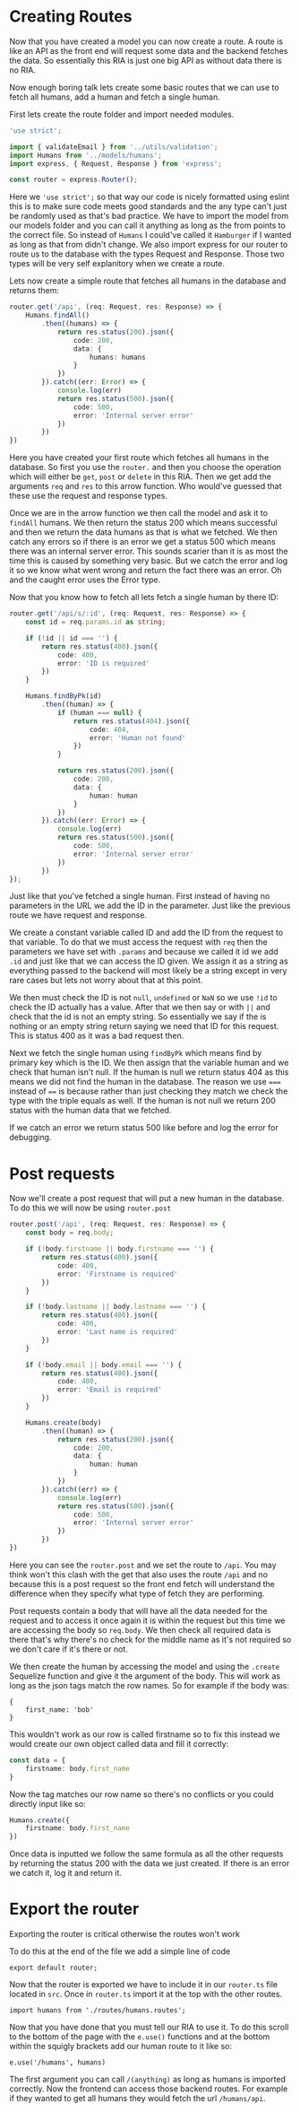 # Creating Routes

Now that you have created a model you can now create a route. A route is like an API as the front end will request some data and the backend fetches the data. So essentially this RIA is just one big API as without data there is no RIA.

Now enough boring talk lets create some basic routes that we can use to fetch all humans, add a human and fetch a single human.

First lets create the route folder and import needed modules.

```ts
'use strict';

import { validateEmail } from '../utils/validation';
import Humans from '../models/humans';
import express, { Request, Response } from 'express';

const router = express.Router();
```

Here we `'use strict';` so that way our code is nicely formatted using eslint this is to make sure code meets good standards and the any type can't just be randomly used as that's bad practice. We have to import the model from our models folder and you can call it anything as long as the from points to the correct file. So instead of `Humans` I could've called it `Hamburger` if I wanted as long as that from didn't change. We also import express for our router to route us to the database with the types Request and Response. Those two types will be very self explanitory when we create a route.

Lets now create a simple route that fetches all humans in the database and returns them:

```ts
router.get('/api', (req: Request, res: Response) => {
    Humans.findAll()
        .then((humans) => {
            return res.status(200).json({
                code: 200,
                data: {
                    humans: humans
                }
            })
        }).catch((err: Error) => {
            console.log(err)
            return res.status(500).json({
                code: 500,
                error: 'Internal server error'
            })
        })
})
```

Here you have created your first route which fetches all humans in the database. So first you use the `router.` and then you choose the operation which will either be `get`, `post` or `delete` in this RIA. Then we get add the arguments `req` and `res` to this arrow function. Who would've guessed that these use the request and response types. 

Once we are in the arrow function we then call the model and ask it to `findAll` humans. We then return the status 200 which means successful and then we return the data humans as that is what we fetched. We then catch any errors so if there is an error we get a status 500 which means there was an internal server error. This sounds scarier than it is as most the time this is caused by something very basic. But we catch the error and log it so we know what went wrong and return the fact there was an error. Oh and the caught error uses the Error type.

Now that you know how to fetch all lets fetch a single human by there ID:

```ts
router.get('/api/s/:id', (req: Request, res: Response) => {
    const id = req.params.id as string;

    if (!id || id === '') {
        return res.status(400).json({
            code: 400,
            error: 'ID is required'
        })
    }

    Humans.findByPk(id)
        .then((human) => {
            if (human === null) {
                return res.status(404).json({
                    code: 404,
                    error: 'Human not found'
                })
            }

            return res.status(200).json({
                code: 200,
                data: {
                    human: human
                }
            })
        }).catch((err: Error) => {
            console.log(err)
            return res.status(500).json({
                code: 500,
                error: 'Internal server error'
            })
        })
});
```

Just like that you've fetched a single human. First instead of having no parameters in the URL we add the ID in the parameter. Just like the previous route we have request and response.

We create a constant variable called ID and add the ID from the request to that variable. To do that we must access the request with `req` then the parameters we have set with `.params` and because we called it id we add `.id` and just like that we can access the ID given. We assign it as a string as everything passed to the backend will most likely be a string except in very rare cases but lets not worry about that at this point.

We then must check the ID is not `null`, `undefined` or `NaN` so we use `!id` to check the ID actually has a value. After that we then say or with `||` and check that the id is not an empty string. So essentially we say if the is nothing or an empty string return saying we need that ID for this request. This is status 400 as it was a bad request then.

Next we fetch the single human using `findByPk` which means find by primary key which is the ID. We then assign that the variable human and we check that human isn't null. If the human is null we return status 404 as this means we did not find the human in the database. The reason we use `===` instead of `==` is because rather than just checking they match we check the type with the triple equals as well. If the human is not null we return 200 status with the human data that we fetched. 

If we catch an error we return status 500 like before and log the error for debugging.

# Post requests

Now we'll create a post request that will put a new human in the database. To do this we will now be using `router.post`

```ts
router.post('/api', (req: Request, res: Response) => {
    const body = req.body;

    if (!body.firstname || body.firstname === '') {
        return res.status(400).json({
            code: 400,
            error: 'Firstname is required'
        })
    }

    if (!body.lastname || body.lastname === '') {
        return res.status(400).json({
            code: 400,
            error: 'Last name is required'
        })
    }

    if (!body.email || body.email === '') {
        return res.status(400).json({
            code: 400,
            error: 'Email is required'
        })
    }

    Humans.create(body)
        .then((human) => {
            return res.status(200).json({
                code: 200,
                data: {
                    human: human
                }
            })
        }).catch((err) => {
            console.log(err)
            return res.status(500).json({
                code: 500,
                error: 'Internal server error'
            })
        })
})
```

Here you can see the `router.post` and we set the route to `/api`. You may think won't this clash with the get that also uses the route `/api` and no because this is a post request so the front end fetch will understand the difference when they specify what type of fetch they are performing.

Post requests contain a body that will have all the data needed for the request and to access it once again it is within the request but this time we are accessing the body so `req.body`. We then check all required data is there that's why there's no check for the middle name as it's not required so we don't care if it's there or not.

We then create the human by accessing the model and using the `.create` Sequelize function and give it the argument of the body. This will work as long as the json tags match the row names. So for example if the body was:

```
{
    first_name: 'bob'
}
```

This wouldn't work as our row is called firstname so to fix this instead we would create our own object called data and fill it correctly:

```ts
const data = {
    firstname: body.first_name
}
```

Now the tag matches our row name so there's no conflicts or you could directly input like so:

```ts
Humans.create({
    firstname: body.first_name
})
```

Once data is inputted we follow the same formula as all the other requests by returning the status 200 with the data we just created. If there is an error we catch it, log it and return it.

# Export the router

Exporting the router is critical otherwise the routes won't work

To do this at the end of the file we add a simple line of code 

`export default router;`

Now that the router is exported we have to include it in our `router.ts` file located in `src`. Once in `router.ts` import it at the top with the other routes.

`import humans from './routes/humans.routes';`

Now that you have done that you must tell our RIA to use it. To do this scroll to the bottom of the page with the `e.use()` functions and at the bottom within the squigly brackets add our human route to it like so:

`e.use('/humans', humans)`

The first argument you can call `/(anything)` as long as humans is imported correctly. Now the frontend can access those backend routes. For example if they wanted to get all humans they would fetch the url `/humans/api`.